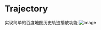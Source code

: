# Trajectory
实现简单的百度地图历史轨迹播放功能
![image](https://github.com/KevinLiu9527/Trajectory/blob/e646094c394211b766e0df185b1fcc7e2ee6e7f4/app/ezgif.com-video-to-gif.gif)
